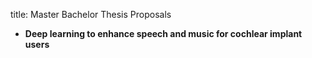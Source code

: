 title: Master Bachelor Thesis Proposals

* **Deep learning to enhance speech and music for cochlear implant users**
